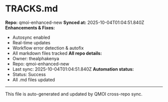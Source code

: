 # TRACKS.md

**Repo:** qmoi-enhanced-new
**Synced at:** 2025-10-04T01:04:51.840Z
**Enhancements & Fixes:**
- Autosync enabled
- Real-time updates
- Workflow error detection & autofix
- All markdown files tracked
**All repo details:**
- Owner: thealphakenya
- Repo: qmoi-enhanced-new
- Last sync: 2025-10-04T01:04:51.840Z
**Automation status:**
- Status: Success
- All .md files updated
---
This file is auto-generated and updated by QMOI cross-repo sync.

